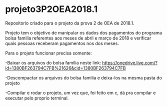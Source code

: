 # projeto3P2OEA2018.1
Repositorio criado para o projeto da prova 2 de OEA de 2018.1.

Projeto tem o objetivo de manipular os dados dos pagamentos do programa bolsa familia referentes aos meses de abril e março de 2018 e verificar quais pessoas receberam pagamentos nos dos meses.

Para o projeto funcionar precisa somente:

-Baixar os arquivos do bolsa familia neste link: https://onedrive.live.com/?id=1380BF263794C7FB%21626&cid=1380BF263794C7FB

-Descompactar os arquivos do bolsa familia e deixa-los na mesma pasta do projeto

-Compilar e rodar o projeto, um vez que, foi feito em c, dá pra compilar e executar pelo proprio terminal.
